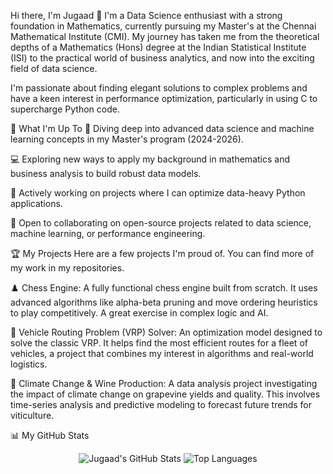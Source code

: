 Hi there, I'm Jugaad 👋
I'm a Data Science enthusiast with a strong foundation in Mathematics, currently pursuing my Master's at the Chennai Mathematical Institute (CMI). My journey has taken me from the theoretical depths of a Mathematics (Hons) degree at the Indian Statistical Institute (ISI) to the practical world of business analytics, and now into the exciting field of data science.

I'm passionate about finding elegant solutions to complex problems and have a keen interest in performance optimization, particularly in using C to supercharge Python code.

🚀 What I'm Up To
🧠 Diving deep into advanced data science and machine learning concepts in my Master's program (2024-2026).

💻 Exploring new ways to apply my background in mathematics and business analysis to build robust data models.

🐍 Actively working on projects where I can optimize data-heavy Python applications.

🤝 Open to collaborating on open-source projects related to data science, machine learning, or performance engineering.

🏆 My Projects
Here are a few projects I'm proud of. You can find more of my work in my repositories.

♟️ Chess Engine: A fully functional chess engine built from scratch. It uses advanced algorithms like alpha-beta pruning and move ordering heuristics to play competitively. A great exercise in complex logic and AI.

🚚 Vehicle Routing Problem (VRP) Solver: An optimization model designed to solve the classic VRP. It helps find the most efficient routes for a fleet of vehicles, a project that combines my interest in algorithms and real-world logistics.

🍇 Climate Change & Wine Production: A data analysis project investigating the impact of climate change on grapevine yields and quality. This involves time-series analysis and predictive modeling to forecast future trends for viticulture.

📊 My GitHub Stats
<p align="center">
  <img src="http://github-profile-summary-cards.vercel.app/api/cards/profile-details?username={jss-1}&theme={radical}" alt="Jugaad's GitHub Stats" />
  <img src="https://github-readme-stats.vercel.app/api/top-langs/?username=jss-1&layout=compact&theme=radical" alt="Top Languages" />
</p>
